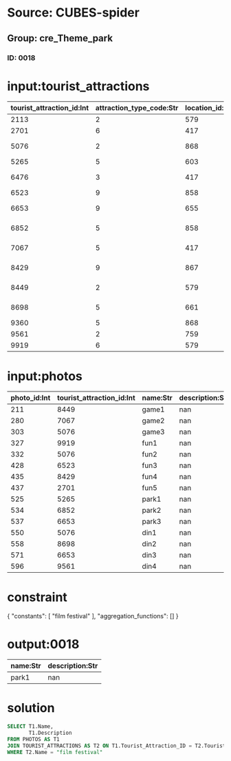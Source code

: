 # Source: CUBES-spider
## Group: cre_Theme_park
### ID: 0018

# input:tourist_attractions

| tourist_attraction_id:Int | attraction_type_code:Str | location_id:Int | how_to_get_there:Str | name:Str | description:Str | opening_hours:Str | other_details:Str |
|---|---|---|---|---|---|---|---|
| 2113 | 2 | 579 | bus | art museum | nan | nan | nan |
| 2701 | 6 | 417 | walk | UK gallery | nan | nan | nan |
| 5076 | 2 | 868 | shuttle | flying elephant | nan | nan | nan |
| 5265 | 5 | 603 | bus | film festival | nan | nan | nan |
| 6476 | 3 | 417 | shuttle | US museum | nan | nan | nan |
| 6523 | 9 | 858 | walk | fun games | nan | nan | nan |
| 6653 | 9 | 655 | walk | history gallery | nan | nan | nan |
| 6852 | 5 | 858 | walk | exploration trial | nan | nan | nan |
| 7067 | 5 | 417 | bus | haunted mansion | nan | nan | nan |
| 8429 | 9 | 867 | walk | presidents hall | nan | nan | nan |
| 8449 | 2 | 579 | bus | impressions de France | nan | nan | nan |
| 8698 | 5 | 661 | bus | jungle cruise | nan | nan | nan |
| 9360 | 5 | 868 | shuttle | fun shops | nan | nan | nan |
| 9561 | 2 | 759 | bus | cafe | nan | nan | nan |
| 9919 | 6 | 579 | shuttle | parking | nan | nan | nan |

# input:photos

| photo_id:Int | tourist_attraction_id:Int | name:Str | description:Str | filename:Str | other_details:Str |
|---|---|---|---|---|---|
| 211 | 8449 | game1 | nan | 702 | nan |
| 280 | 7067 | game2 | nan | 762 | nan |
| 303 | 5076 | game3 | nan | 392 | nan |
| 327 | 9919 | fun1 | nan | 820 | nan |
| 332 | 5076 | fun2 | nan | 60 | nan |
| 428 | 6523 | fun3 | nan | 148 | nan |
| 435 | 8429 | fun4 | nan | 453 | nan |
| 437 | 2701 | fun5 | nan | 128 | nan |
| 525 | 5265 | park1 | nan | 538 | nan |
| 534 | 6852 | park2 | nan | 325 | nan |
| 537 | 6653 | park3 | nan | 695 | nan |
| 550 | 5076 | din1 | nan | 259 | nan |
| 558 | 8698 | din2 | nan | 863 | nan |
| 571 | 6653 | din3 | nan | 864 | nan |
| 596 | 9561 | din4 | nan | 141 | nan |

# constraint

{
  "constants": [
    "film festival"
  ],
  "aggregation_functions": []
}

# output:0018

| name:Str | description:Str |
|---|---|
| park1 | nan |

# solution

```sql
SELECT T1.Name,
       T1.Description
FROM PHOTOS AS T1
JOIN TOURIST_ATTRACTIONS AS T2 ON T1.Tourist_Attraction_ID = T2.Tourist_Attraction_ID
WHERE T2.Name = "film festival"
```
